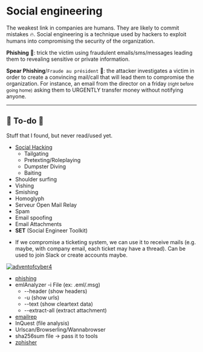 # Social engineering

<div class="row row-cols-lg-2"><div>

The weakest link in companies are humans. They are likely to commit mistakes 🔥. Social engineering is a technique used by hackers to exploit humans into compromising the security of the organization.

**Phishing** 🎣: trick the victim using fraudulent emails/sms/messages leading them to revealing sensitive or private information.
</div><div>

**Spear Phishing**/`Fraude au président` 🔫: the attacker investigates a victim in order to create a convincing mail/call that will lead them to compromise the organization. For instance, an email from the director on a friday <small>(right before going home)</small> asking them to URGENTLY transfer money without notifying anyone.
</div></div>

<hr class="sep-both">

## 👻 To-do 👻

Stuff that I found, but never read/used yet.

<div class="row row-cols-lg-2"><div>

* [Social Hacking](https://en.wikipedia.org/wiki/Social_hacking)
  * Tailgating
  * Pretexting/Roleplaying
  * Dumpster Diving
  * Baiting
* Shoulder surfing
* Vishing
* Smishing
* Homoglyph
* Serveur Open Mail Relay
* Spam
* Email spoofing
* Email Attachments
* **SET** (Social Engineer Toolkit)
</div><div>

* If we compromise a ticketing system, we can use it to receive mails (e.g. maybe, with company email, each ticket may have a thread). Can be used to join Slack or create accounts maybe.

[![adventofcyber4](../_badges/thm/adventofcyber4/day6.svg)](https://tryhackme.com/room/adventofcyber4)

* [phishing](https://tryhackme.com/module/phishing)
* emlAnalyzer -i File (ex: .eml/.msg)
  * --header (show headers)
  * -u (show urls)
  * --text (show cleartext data)
  * --extract-all (extract attachment)
* [emailrep](https://emailrep.io/)
* InQuest (file analysis)
* Urlscan/Browserling/Wannabrowser
* sha256sum file -> pass it to tools
* [zphisher](https://github.com/htr-tech/zphisher)
</div></div>